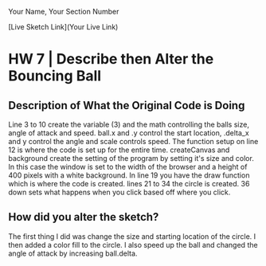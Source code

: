 Your Name, Your Section Number

[Live Sketch Link](Your Live Link)


# HW 7 | Describe then Alter the Bouncing Ball

## Description of What the Original Code is Doing

Line 3 to 10 create the variable (3) and the math controlling the balls size, angle of attack and speed. ball.x and .y control the start location, .delta_x and y control the angle and scale controls speed. The function setup on line 12 is where the code is set up for the entire time. createCanvas and background create the setting of the program by setting it's size and color. In this case the window is set to the width of the browser and a height of 400 pixels with a white background. In line 19 you have the draw function which is where the code is created. lines 21 to 34 the circle is created. 36 down sets what happens when you click based off where you click.


## How did you alter the sketch?

The first thing I did was change the size and starting location of the circle. I then added a color fill to the circle. I also speed up the ball and changed the angle of attack by increasing ball.delta. 
